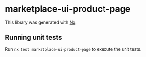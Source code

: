 # marketplace-ui-product-page

This library was generated with [Nx](https://nx.dev).

## Running unit tests

Run `nx test marketplace-ui-product-page` to execute the unit tests.
